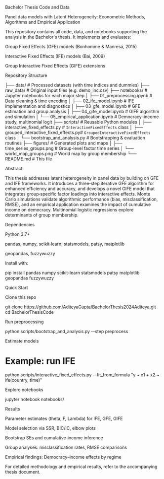Bachelor Thesis Code and Data

Panel data models with Latent Heterogeneity: Econometric Methods, Algorithms and Empirical Application

This repository contains all code, data, and notebooks supporting the analysis in the Bachelor's thesis. It implements and evaluates:

Group Fixed Effects (GFE) models (Bonhomme & Manresa, 2015)

Interactive Fixed Effects (IFE) models (Bai, 2009)

Group Interactive Fixed Effects (GIFE) extensions

Repository Structure

├── data/                          # Processed datasets (with time indices and dummies)
├── raw_data/                      # Original input files (e.g. demo_inc.csv)
├── notebooks/                     # Jupyter notebooks for each major step
│   ├── 01_preprocessing.ipynb             # Data cleaning & time encoding
│   ├── 02_ife_model.ipynb                 # IFE implementation and diagnostics
│   ├── 03_gfe_model.ipynb                 # GFE estimation and group analysis
│   ├── 04_gife_model.ipynb                # GIFE algorithm and simulation
│   └── 05_empirical_application.ipynb     # Democracy–income study, multinomial logit
├── scripts/                       # Reusable Python modules
│   ├── interactive_fixed_effects.py        # `InteractiveFixedEffects` class
│   ├── grouped_interactive_fixed_effects.py# `GroupedInteractiveFixedEffects` class
│   └── bootstrap_and_analysis.py           # Bootstrapping & evaluation routines
├── figures/                       # Generated plots and maps
│   ├── time_series_groups.png              # Group-level factor time series
│   └── world_map_groups.png                # World map by group membership
└── README.md                      # This file

Abstract

This thesis addresses latent heterogeneity in panel data by building on GFE and IFE frameworks. It introduces a three‐step iterative GFE algorithm for enhanced efficiency and accuracy, and develops a novel GIFE model that integrates group‐specific factor loadings into interactive effects. Monte Carlo simulations validate algorithmic performance (bias, misclassification, RMSE), and an empirical application examines the impact of cumulative income on democracy. Multinomial logistic regressions explore determinants of group membership.

Dependencies

Python 3.7+

pandas, numpy, scikit‑learn, statsmodels, patsy, matplotlib

geopandas, fuzzywuzzy

Install with:

pip install pandas numpy scikit-learn statsmodels patsy matplotlib geopandas fuzzywuzzy

Quick Start

Clone this repo

git clone https://github.com/AditeyaGupta/BachelorThesis2024Aditeya.git
cd BachelorThesisCode

Run preprocessing

python scripts/bootstrap_and_analysis.py --step preprocess

Estimate models

# Example: run IFE
python scripts/interactive_fixed_effects.py --fit_from_formula "y ~ x1 + x2 ~ ife(country, time)"

Explore notebooks

jupyter notebook notebooks/

Results

Parameter estimates (theta, F, Lambda) for IFE, GFE, GIFE

Model selection via SSR, BIC/IC, elbow plots

Bootstrap SEs and cumulative‐income inference

Group analyses: misclassification rates, RMSE comparisons

Empirical findings: Democracy–income effects by regime

For detailed methodology and empirical results, refer to the accompanying thesis document.
